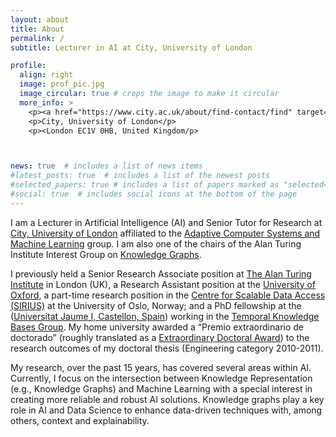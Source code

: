 ```yaml
---
layout: about
title: About
permalink: /
subtitle: Lecturer in AI at City, University of London

profile:
  align: right
  image: prof_pic.jpg
  image_circular: true # crops the image to make it circular
  more_info: >
    <p><a href="https://www.city.ac.uk/about/find-contact/find" target="_blank">College Building, Northampton Square</a></p> 
    <p>City, University of London</p>
    <p><London EC1V 0HB, United Kingdom/p>



news: true  # includes a list of news items
#latest_posts: true  # includes a list of the newest posts
#selected_papers: true # includes a list of papers marked as "selected={true}"
#social: true  # includes social icons at the bottom of the page
---
```


I am a Lecturer in Artificial Intelligence (AI) and Senior Tutor for Research at [City, University of London](https://www.city.ac.uk/about/people/academics/ernesto-jimenez-ruiz) affiliated to the [Adaptive Computer Systems and Machine Learning](https://www.city.ac.uk/research/centres/acsml) group. 
I am also one of the chairs of the Alan Turing Institute Interest Group on [Knowledge Graphs](https://www.turing.ac.uk/research/interest-groups/knowledge-graphs).

I previously held a Senior Research Associate position at [The Alan Turing Institute](https://www.turing.ac.uk/people/researchers/ernesto-jimenez-ruiz) in London (UK), a Research Assistant position at the [University of Oxford](http://www.cs.ox.ac.uk/people/ernesto.jimenez-ruiz/), a part-time research position in the [Centre for Scalable Data Access (SIRIUS)](https://sirius-labs.no/ernesto-jimenez-ruiz-researcher/) at the University of Oslo, Norway; and a PhD fellowship at the ([Universitat Jaume I, Castellon, Spain](https://www.uji.es/)) working in the [Temporal Knowledge Bases Group](https://krono.act.uji.es/). My home university awarded a “Premio extraordinario de doctorado” (roughly translated as a [Extraordinary Doctoral Award](http://www.cs.ox.ac.uk/news/514-full.html)) to the research outcomes of my doctoral thesis (Engineering category 2010-2011).

My research, over the past 15 years, has covered several areas within AI. Currently, I focus on the intersection between Knowledge Representation (e.g., Knowledge Graphs) and Machine Learning with a special interest in creating more reliable and robust AI solutions. Knowledge graphs play a key role in AI and Data Science to enhance data-driven techniques with, among others, context and explainability.

